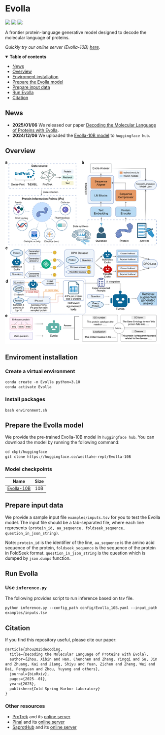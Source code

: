 # Evolla

<a href="https://doi.org/10.1101/2025.01.05.630192"><img src="https://img.shields.io/badge/Paper-bioRxiv-green" style="max-width: 100%;"></a>
<a href="https://huggingface.co/westlake-repl/Evolla-10B"><img src="https://img.shields.io/badge/%F0%9F%A4%97%20Hugging%20Face-red?label=Model" style="max-width: 100%;"></a>
<a href="https://x.com/duguyuan/status/1876446845951492221"><img src="https://img.shields.io/badge/Post-X-black" style="max-width: 100%;"></a>

A frontier protein-language generative model designed to decode the molecular language of proteins.

*Quickly try our online server (Evolla-10B) [here](http://www.chat-protein.com/).*

<details open><summary><b>Table of contents</b></summary>

- [News](#News)
- [Overview](#Overview)
- [Enviroment installation](#Enviroment-installation)
- [Prepare the Evolla model](#Prepare-the-Evolla-model)
- [Prepare input data](#Prepare-input-data)
- [Run Evolla](#Run-Evolla)
- [Citation](#Citation)
</details>


## News
- **2025/01/06** We released our paper [Decoding the Molecular Language of Proteins with Evolla](https://doi.org/10.1101/2025.01.05.630192).
- **2024/12/06** We uploaded the [Evolla-10B model](https://huggingface.co/westlake-repl/Evolla-10B) to `huggingface hub`.
## Overview

![](figures/overview.png)

## Enviroment installation

### Create a virtual environment
```
conda create -n Evolla python=3.10
conda activate Evolla
```

### Install packages
```
bash environment.sh
```

## Prepare the Evolla model

We provide the pre-trained Evolla-10B model in `huggingface hub`. You can download the model by running the following command:
```
cd ckpt/huggingface
git clone https://huggingface.co/westlake-repl/Evolla-10B
```

### Model checkpoints

|**Name** |**Size** |
|---------|---------|
|[Evolla-10B](https://huggingface.co/westlake-repl/Evolla-10B) | 10B |

## Prepare input data

We provide a sample input file `examples/inputs.tsv` for you to test the Evolla model. The input file should be a tab-separated file, where each line represents `(protein_id, aa_sequence, foldseek_sequence, question_in_json_string)`.

Note: `protein_id` is the identifier of the line, `aa_sequence` is the amino acid sequence of the protein, `foldseek_sequence` is the sequence of the protein in FoldSeek format. `question_in_json_string` is the question which is dumped by `json.dumps` function.


## Run Evolla

### Use `inference.py`

The following provides script to run inference based on tsv file.

```
python inference.py --config_path config/Evolla_10B.yaml --input_path examples/inputs.tsv
```

## Citation

If you find this repository useful, please cite our paper:

```
@article{zhou2025decoding,
  title={Decoding the Molecular Language of Proteins with Evola},
  author={Zhou, Xibin and Han, Chenchen and Zhang, Yingqi and Su, Jin and Zhuang, Kai and Jiang, Shiyu and Yuan, Zichen and Zheng, Wei and Dai, Fengyuan and Zhou, Yuyang and others},
  journal={bioRxiv},
  pages={2025--01},
  year={2025},
  publisher={Cold Spring Harbor Laboratory}
}
```
### Other resources

- [ProTrek](https://www.biorxiv.org/content/10.1101/2024.05.30.596740v2) and its [online server](http://search-protrek.com/)
- [Pinal](https://www.biorxiv.org/content/10.1101/2024.08.01.606258v2) and its [online server](http://www.denovo-pinal.com/)
- [SaprotHub](https://www.biorxiv.org/content/10.1101/2024.05.24.595648v5) and its [online server](https://colab.research.google.com/github/westlake-repl/SaprotHub/blob/main/colab/SaprotHub_v2.ipynb?hl=en)
